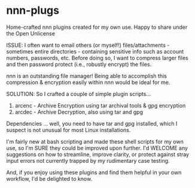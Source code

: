 # nnn-plugs
Home-crafted nnn plugins created for my own use. Happy to share under the Open Unlicense

ISSUE: I often want to email others (or myself!) files/attachments - sometimes entire directories - 
containing sensitive info such as account numbers, passwords, etc. Before doing so, I want 
to compress larger files and then password protect (i.e., robustly encrypt) the files.

nnn is an outstanding file manager! Being able to accomplish this compression & encryption
easily within nnn would be ideal for me.

SOLUTION: So I crafted a couple of simple plugin scripts...

1. arcenc - Archive Encryption using tar archival tools & gpg encryption
2. arcdec - Archive Decryption, also using tar and gpg

Dependencies ... well, you need to have tar and gpg installed, which I suspect is not 
unusual for most Linux installations.

I'm fairly new at bash scripting and made these shell scripts for my own use, so I'm
SURE they could be improved upon further. I'd WELCOME any suggestions on how to 
streamline, improve clarity, or protect against stray input errors not currently
trapped by my rudimentary case testing.

And, if you enjoy using these plugins and find them helpful in your own workflow, 
I'd be delighted to know. 
